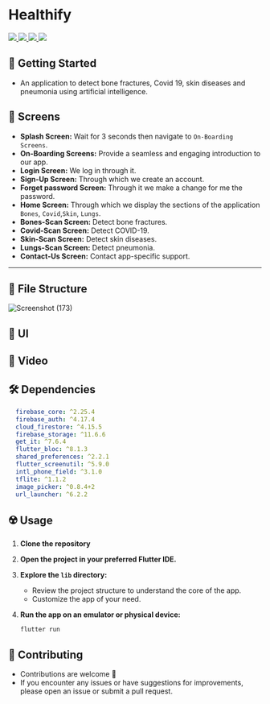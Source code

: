 # Healthify

<div align="start">
<!--      <a href="https://api.visitorbadge.io/api/visitors?path=Up-To-Do-App&label=People%20who%20visited%20this%20page&countColor=%23263759" target="_blank">
        <img src="https://api.visitorbadge.io/api/visitors?path=Up-To-Do-App&label=People%20who%20visited%20this%20page&countColor=%23263759" target="_blank" />
    </a> -->
    <a href="https://www.linkedin.com/in/ibrahim-haroon-omran-a35444222/" target="_blank">
        <img src="https://img.shields.io/badge/LinkedIn-0077B5?style=for-the-badge&logo=linkedin&logoColor=white" target="_blank" />
    </a>
  <a href="mailto:omranibraheem705@gmail.com">
    <img src="https://img.shields.io/badge/Gmail-333333?style=for-the-badge&logo=gmail&logoColor=red" />
  </a>
    <a href="https://youtube.com/@ibrahimomran8085?si=bHNizIHn9dIL3jX7">
    <img src="https://img.shields.io/badge/Youtube-red?style=for-the-badge&logo=youtube&logoColor=white" />
<!--   </a>
     <a href="https://mostaql.com/u/ammarageeza/portfolio">
    <img src="https://img.shields.io/badge/Portfolio-0077B5?style=for-the-badge&logoColor=white" />
  </a> -->
     </a>
     <a href="https://t.me/Eng_Ibrahim_Omran_705">
    <img src="https://img.shields.io/badge/Telegram-0077B5?style=for-the-badge&logo=telegram&logoColor=white" />
  </a>
</div>

## 🚀 Getting Started

- An application to detect bone fractures, Covid 19, skin diseases and pneumonia using artificial intelligence.

## 🤳 Screens

- **Splash Screen:** Wait for 3 seconds then navigate to `On-Boarding Screens`. 
- **On-Boarding Screens:** Provide a seamless and engaging introduction to our app.
- **Login Screen:** We log in through it.
- **Sign-Up Screen:** Through which we create an account.
- **Forget password Screen:** Through it we make a change for me the password.
- **Home Screen:** Through which we display the sections of the application `Bones`, `Covid`,`Skin`, `Lungs`.
- **Bones-Scan Screen:** Detect bone fractures.
- **Covid-Scan Screen:** Detect COVID-19.
- **Skin-Scan Screen:** Detect skin diseases.
- **Lungs-Scan Screen:** Detect pneumonia.
- **Contact-Us Screen:** Contact app-specific support.

<hr>
<!-- <h3>
  <a href="https://www.youtube.com/watch?v=eRK9pI98EUk&list=PLYfTCw9blWRNh4jiQO3kVNd34jUD6MD9m&index=1&t=4s&pp=gAQBiAQB">
    👨🏻‍🎓 Get this app on YouTube Playlist Tutorials
  </a>
</h3> -->
<!-- <p align= "center">
    <a href="https://www.youtube.com/watch?v=eRK9pI98EUk&list=PLYfTCw9blWRNh4jiQO3kVNd34jUD6MD9m&index=1&t=4s&pp=gAQBiAQB">
     <kbd>
        <img  src="https://github.com/AmmarAgeeza/Up-To-Do-App/assets/72443818/0f267f9e-d2a3-41c6-8a4b-17a0b12abd6d" alt="Get this app on YouTube Playlist Tutorials">
     </kbd>
  </a>
 -->

## 📁 File Structure

![Screenshot (173)](https://github.com/Ibrahim-Omran/healthify/assets/112516011/1d2e1731-84f7-48a5-b864-6c41844171c7)



## 📱 UI



## 🎥 Video






## 🛠 Dependencies

```pubspec.yaml
  firebase_core: ^2.25.4
  firebase_auth: ^4.17.4
  cloud_firestore: ^4.15.5
  firebase_storage: ^11.6.6
  get_it: ^7.6.4
  flutter_bloc: ^8.1.3
  shared_preferences: ^2.2.1
  flutter_screenutil: ^5.9.0
  intl_phone_field: ^3.1.0
  tflite: ^1.1.2
  image_picker: ^0.8.4+2
  url_launcher: ^6.2.2
```

## ☢️ Usage

1. **Clone the repository**

2. **Open the project in your preferred Flutter IDE.**

3. **Explore the `lib` directory:**

    - Review the project structure to understand the core of the app.
    - Customize the app of your need.

4. **Run the app on an emulator or physical device:**

    ```bash
    flutter run
    ```

## 🚨 Contributing

- Contributions are welcome 💜
- If you encounter any issues or have suggestions for improvements, please open an issue or submit a pull request.


 
